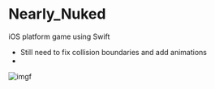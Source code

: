 # Nearly_Nuked
iOS platform game using Swift

- Still need to fix collision boundaries and add animations
- 
![imgf](https://cloud.githubusercontent.com/assets/7060256/18636291/32e993ca-7e56-11e6-9dcb-0358d6371fc5.png)
